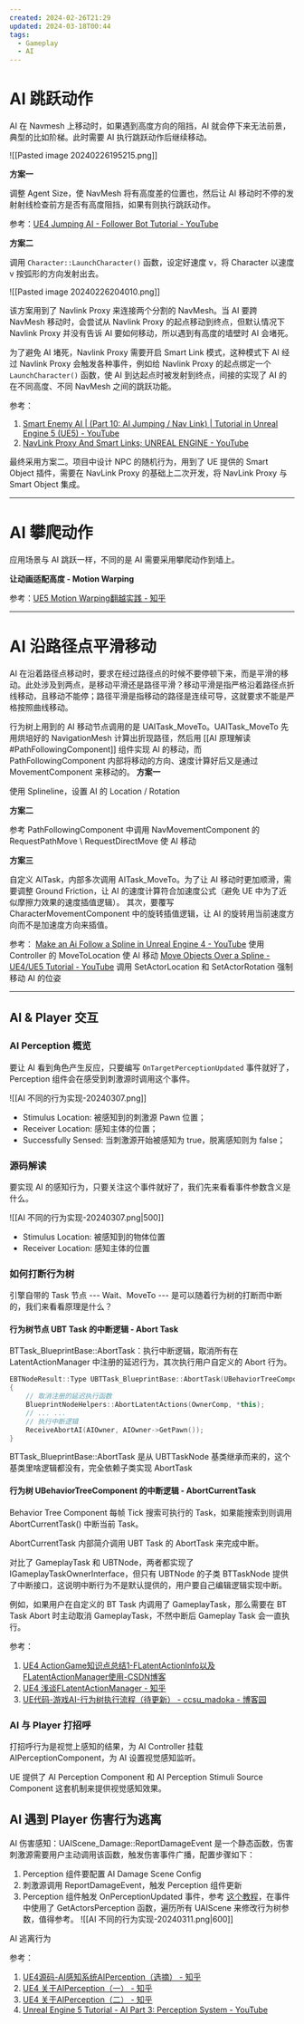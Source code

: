 ```yaml
---
created: 2024-02-26T21:29
updated: 2024-03-18T00:44
tags:
  - Gameplay
  - AI
---
```

# AI 跳跃动作

AI 在 Navmesh 上移动时，如果遇到高度方向的阻挡，AI 就会停下来无法前景，典型的比如阶梯。此时需要 AI 执行跳跃动作后继续移动。

![[Pasted image 20240226195215.png]]

**方案一**

调整 Agent Size，使 NavMesh 将有高度差的位置也，然后让 AI 移动时不停的发射射线检查前方是否有高度阻挡，如果有则执行跳跃动作。

参考：[UE4 Jumping AI - Follower Bot Tutorial - YouTube](https://www.youtube.com/watch?v=M4WVRdbh_VM)

**方案二**

调用 `Character::LaunchCharacter()` 函数，设定好速度 v，将 Character 以速度 v 按弧形的方向发射出去。

![[Pasted image 20240226204010.png]]

该方案用到了 Navlink Proxy 来连接两个分割的 NavMesh。当 AI 要跨 NavMesh 移动时，会尝试从 Navlink Proxy 的起点移动到终点，但默认情况下 Navlink Proxy 并没有告诉 AI 要如何移动，所以遇到有高度的墙壁时 AI 会堵死。

为了避免 AI 堵死，Navlink Proxy 需要开启 Smart Link 模式，这种模式下 AI 经过 Navlink Proxy 会触发各种事件，例如给 Navlink Proxy 的起点绑定一个 `LaunchCharacter()` 函数，使 AI 到达起点时被发射到终点，间接的实现了 AI 的在不同高度、不同 NavMesh 之间的跳跃功能。

参考：
1. [Smart Enemy AI | (Part 10: AI Jumping / Nav Link) | Tutorial in Unreal Engine 5 (UE5) - YouTube](https://www.youtube.com/watch?v=G4GHa-zmQR8)
2. [NavLink Proxy And Smart Links; UNREAL ENGINE - YouTube](https://www.youtube.com/watch?v=iu7cjp1Gg7U)

最终采用方案二。项目中设计 NPC 的随机行为，用到了 UE 提供的 Smart Object 插件，需要在 NavLink Proxy 的基础上二次开发，将 NavLink Proxy 与 Smart Object 集成。

---
# AI 攀爬动作

应用场景与 AI 跳跃一样，不同的是 AI 需要采用攀爬动作到墙上。

**让动画适配高度 - Motion Warping**

参考：[UE5 Motion Warping翻越实践 - 知乎](https://zhuanlan.zhihu.com/p/466538055)

---
# AI 沿路径点平滑移动

AI 在沿着路径点移动时，要求在经过路径点的时候不要停顿下来，而是平滑的移动。此处涉及到两点，是移动平滑还是路径平滑？移动平滑是指严格沿着路径点折线移动，且移动不能停；路径平滑是指移动的路径是连续可导，这就要求不能是严格按照曲线移动。

行为树上用到的 AI 移动节点调用的是 UAITask_MoveTo。UAITask_MoveTo 先用烘培好的 NavigationMesh 计算出折现路径，然后用 [[AI 原理解读#PathFollowingComponent]] 组件实现 AI 的移动，而 PathFollowingComponent 内部将移动的方向、速度计算好后又是通过 MovementComponent 来移动的。
**方案一**

使用 Splineline，设置 AI 的 Location / Rotation

**方案二**

参考 PathFollowingComponent 中调用 NavMovementComponent 的 RequestPathMove \ RequestDirectMove 使 AI 移动

**方案三**

自定义 AITask，内部多次调用 AITask_MoveTo。为了让 AI 移动时更加顺滑，需要调整 Ground Friction，让 AI 的速度计算符合加速度公式（避免 UE 中为了近似摩擦力效果的速度插值逻辑）。
其次，要覆写 CharacterMovementComponent 中的旋转插值逻辑，让 AI 的旋转用当前速度方向而不是加速度方向来插值。


参考：
[Make an Ai Follow a Spline in Unreal Engine 4 - YouTube](https://www.youtube.com/watch?v=UIF1PcmZkGA) 使用 Controller 的 MoveToLocation 使 AI 移动
[Move Objects Over a Spline - UE4/UE5 Tutorial - YouTube](https://www.youtube.com/watch?v=HYFBmx6QRfs) 调用 SetActorLocation 和 SetActorRotation 强制移动 AI 的位姿

---
## AI & Player 交互

### AI Perception 概览

要让 AI 看到角色产生反应，只要编写 `OnTargetPerceptionUpdated` 事件就好了，Perception 组件会在感受到刺激源时调用这个事件。

![[AI 不同的行为实现-20240307.png]]
- Stimulus Location: 被感知到的刺激源 Pawn 位置；
- Receiver Location: 感知主体的位置；
- Successfully Sensed: 当刺激源开始被感知为 true，脱离感知则为 false；

### 源码解读

要实现 AI 的感知行为，只要关注这个事件就好了，我们先来看看事件参数含义是什么。

![[AI 不同的行为实现-20240307.png|500]]

- Stimulus Location: 被感知到的物体位置
- Receiver Location: 感知主体的位置

### 如何打断行为树

引擎自带的 Task 节点 --- Wait、MoveTo --- 是可以随着行为树的打断而中断的，我们来看看原理是什么？

#### 行为树节点 UBT Task 的中断逻辑 - Abort Task

BTTask_BlueprintBase::AbortTask：执行中断逻辑，取消所有在 LatentActionManager 中注册的延迟行为，其次执行用户自定义的 Abort 行为。
~~~cpp
EBTNodeResult::Type UBTTask_BlueprintBase::AbortTask(UBehaviorTreeComponent& OwnerComp, uint8* NodeMemory)  
{  
	// 取消注册的延迟执行函数
	BlueprintNodeHelpers::AbortLatentActions(OwnerComp, *this);
	// ... ...
	// 执行中断逻辑
    ReceiveAbortAI(AIOwner, AIOwner->GetPawn());  
}
~~~

BTTask_BlueprintBase::AbortTask 是从 UBTTaskNode 基类继承而来的，这个基类里啥逻辑都没有，完全依赖子类实现 AbortTask

#### 行为树 UBehaviorTreeComponent 的中断逻辑 - AbortCurrentTask

Behavior Tree Component 每帧 Tick 搜索可执行的 Task，如果能搜索到则调用 AbortCurrentTask() 中断当前 Task。

AbortCurrentTask 内部简介调用 UBT Task 的 AbortTask 来完成中断。

对比了 GameplayTask 和 UBTNode，两者都实现了 IGameplayTaskOwnerInterface，但只有 UBTNode 的子类 BTTaskNode 提供了中断接口，这说明中断行为不是默认提供的，用户要自己编辑逻辑实现中断。

例如，如果用户在自定义的 BT Task 内调用了 GameplayTask，那么需要在 BT Task Abort 时主动取消 GameplayTask，不然中断后 Gameplay Task 会一直执行。

参考：
1. [UE4 ActionGame知识点总结1-FLatentActionInfo以及FLatentActionManager使用-CSDN博客](https://blog.csdn.net/hui211314ddhui/article/details/80710229)
2. [UE4 浅谈FLatentActionManager - 知乎](https://zhuanlan.zhihu.com/p/675932469)
3. [UE代码-游戏AI-行为树执行流程（待更新） - ccsu\_madoka - 博客园](https://www.cnblogs.com/whitelily/p/17100961.html)

### AI 与 Player 打招呼

打招呼行为是视觉上感知的结果，为 AI Controller 挂载 AIPerceptionComponent，为 AI 设置视觉感知监听。

UE 提供了 AI Perception Component 和 AI Perception Stimuli Source Component 这套机制来提供视觉感知效果。
## AI 遇到 Player 伤害行为逃离

AI 伤害感知：UAIScene_Damage::ReportDamageEvent 是一个静态函数，伤害刺激源需要用户主动调用该函数，触发伤害事件广播，配置步骤如下：
1. Perception 组件要配置 AI Damage Scene Config
2. 刺激源调用 ReportDamageEvent，触发 Perception 组件更新
3. Perception 组件触发 OnPerceptionUpdated 事件，参考 [这个教程](https://www.youtube.com/watch?v=g8rz7aZyDMs)，在事件中使用了 GetActorsPerception 函数，遍历所有 UAIScene 来修改行为树参数，值得参考。
	![[AI 不同的行为实现-20240311.png|600]]

AI 逃离行为


参考：
1. [UE4源码-AI感知系统AIPerception（选摘） - 知乎](https://zhuanlan.zhihu.com/p/569297977)
2. [UE4 关于AIPerception（一） - 知乎](https://zhuanlan.zhihu.com/p/463515204)
3. [UE4 关于AIPerception（二） - 知乎](https://zhuanlan.zhihu.com/p/463525577)
4. [Unreal Engine 5 Tutorial - AI Part 3: Perception System - YouTube](https://www.youtube.com/watch?v=bx7taRBjJgM)
